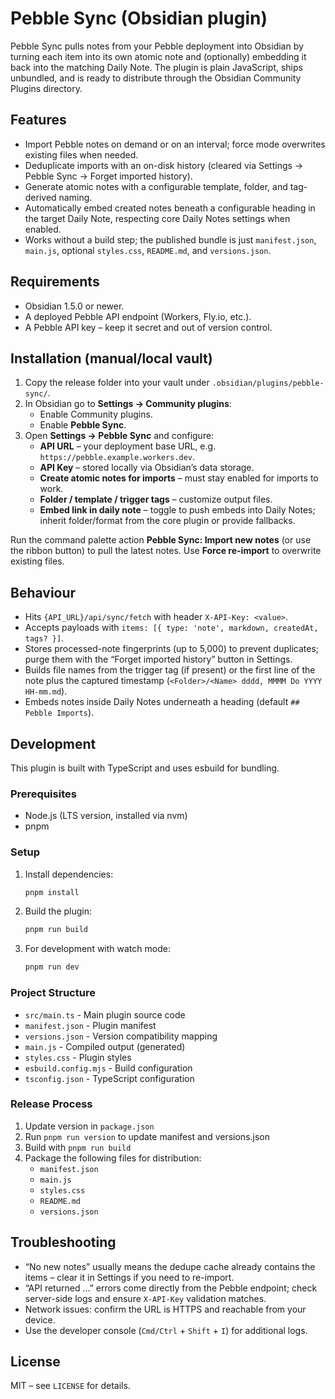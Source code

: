 # Pebble Sync (Obsidian plugin)

Pebble Sync pulls notes from your Pebble deployment into Obsidian by turning each item into its own atomic note and (optionally) embedding it back into the matching Daily Note. The plugin is plain JavaScript, ships unbundled, and is ready to distribute through the Obsidian Community Plugins directory.

## Features
- Import Pebble notes on demand or on an interval; force mode overwrites existing files when needed.
- Deduplicate imports with an on-disk history (cleared via Settings → Pebble Sync → Forget imported history).
- Generate atomic notes with a configurable template, folder, and tag-derived naming.
- Automatically embed created notes beneath a configurable heading in the target Daily Note, respecting core Daily Notes settings when enabled.
- Works without a build step; the published bundle is just `manifest.json`, `main.js`, optional `styles.css`, `README.md`, and `versions.json`.

## Requirements
- Obsidian 1.5.0 or newer.
- A deployed Pebble API endpoint (Workers, Fly.io, etc.).
- A Pebble API key – keep it secret and out of version control.

## Installation (manual/local vault)
1. Copy the release folder into your vault under `.obsidian/plugins/pebble-sync/`.
2. In Obsidian go to **Settings → Community plugins**:
   - Enable Community plugins.
   - Enable **Pebble Sync**.
3. Open **Settings → Pebble Sync** and configure:
   - **API URL** – your deployment base URL, e.g. `https://pebble.example.workers.dev`.
   - **API Key** – stored locally via Obsidian’s data storage.
   - **Create atomic notes for imports** – must stay enabled for imports to work.
   - **Folder / template / trigger tags** – customize output files.
   - **Embed link in daily note** – toggle to push embeds into Daily Notes; inherit folder/format from the core plugin or provide fallbacks.

Run the command palette action **Pebble Sync: Import new notes** (or use the ribbon button) to pull the latest notes. Use **Force re-import** to overwrite existing files.

## Behaviour
- Hits `{API_URL}/api/sync/fetch` with header `X-API-Key: <value>`.
- Accepts payloads with `items: [{ type: 'note', markdown, createdAt, tags? }]`.
- Stores processed-note fingerprints (up to 5,000) to prevent duplicates; purge them with the “Forget imported history” button in Settings.
- Builds file names from the trigger tag (if present) or the first line of the note plus the captured timestamp (`<Folder>/<Name> dddd, MMMM Do YYYY HH-mm.md`).
- Embeds notes inside Daily Notes underneath a heading (default `## Pebble Imports`).

## Development

This plugin is built with TypeScript and uses esbuild for bundling.

### Prerequisites

- Node.js (LTS version, installed via nvm)
- pnpm

### Setup

1. Install dependencies:
   ```bash
   pnpm install
   ```

2. Build the plugin:
   ```bash
   pnpm run build
   ```

3. For development with watch mode:
   ```bash
   pnpm run dev
   ```

### Project Structure

- `src/main.ts` - Main plugin source code
- `manifest.json` - Plugin manifest
- `versions.json` - Version compatibility mapping
- `main.js` - Compiled output (generated)
- `styles.css` - Plugin styles
- `esbuild.config.mjs` - Build configuration
- `tsconfig.json` - TypeScript configuration

### Release Process

1. Update version in `package.json`
2. Run `pnpm run version` to update manifest and versions.json
3. Build with `pnpm run build`
4. Package the following files for distribution:
   - `manifest.json`
   - `main.js`
   - `styles.css`
   - `README.md`
   - `versions.json`

## Troubleshooting
- “No new notes” usually means the dedupe cache already contains the items – clear it in Settings if you need to re-import.
- “API returned …” errors come directly from the Pebble endpoint; check server-side logs and ensure `X-API-Key` validation matches.
- Network issues: confirm the URL is HTTPS and reachable from your device.
- Use the developer console (`Cmd/Ctrl` + `Shift` + `I`) for additional logs.

## License
MIT – see `LICENSE` for details.
